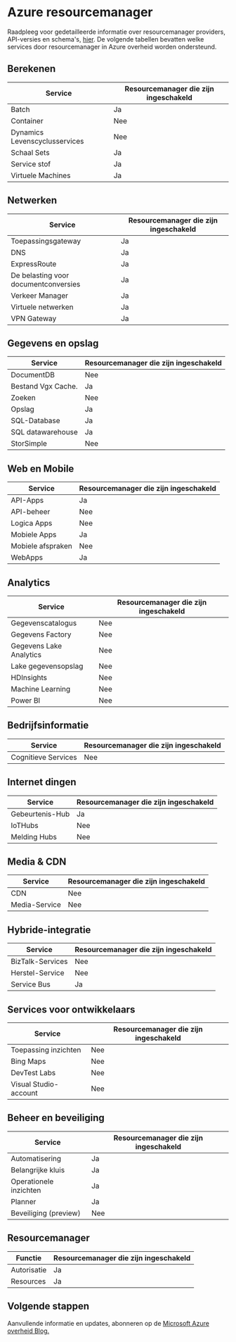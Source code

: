 <properties
    pageTitle="Azure overheid documentatie | Microsoft Azure"
    description="Hierdoor wordt een vergelijking van functies en informatie over het ontwikkelen van toepassingen voor de overheid Azure."
    services="Azure-Government"
    cloud="gov" 
    documentationCenter=""
    authors="brendalee"
    manager="zakramer"
    editor=""/>

<tags
    ms.service="multiple"
    ms.devlang="na"
    ms.topic="article"
    ms.tgt_pltfrm="na"
    ms.workload="azure-government"
    ms.date="10/10/2016"
    ms.author="brendalee"/>


# <a name="azure-resource-manager"></a>Azure resourcemanager
Raadpleeg voor gedetailleerde informatie over resourcemanager providers, API-versies en schema's, [hier](../resource-manager-supported-services.md). De volgende tabellen bevatten welke services door resourcemanager in Azure overheid worden ondersteund.

## <a name="compute"></a>Berekenen

| Service | Resourcemanager die zijn ingeschakeld |
| ------- | ------------------------ |
| Batch   | Ja |
|Container | Nee |
| Dynamics Levenscyclusservices | Nee  |
| Schaal Sets | Ja |
| Service stof | Ja  |
| Virtuele Machines | Ja |

## <a name="networking"></a>Netwerken

| Service | Resourcemanager die zijn ingeschakeld |
| ------- | -------  |
| Toepassingsgateway | Ja |
| DNS     | Ja |
| ExpressRoute | Ja  |
| De belasting voor documentconversies | Ja  |
| Verkeer Manager | Ja |
| Virtuele netwerken | Ja|
| VPN Gateway | Ja |

## <a name="data--storage"></a>Gegevens en opslag

| Service | Resourcemanager die zijn ingeschakeld |
| ------- | ------- |
| DocumentDB | Nee  |
| Bestand Vgx Cache. | Ja |
| Zoeken | Nee  |
| Opslag | Ja  |
| SQL-Database | Ja |
| SQL datawarehouse | Ja |
| StorSimple | Nee  |

## <a name="web--mobile"></a>Web en Mobile

| Service | Resourcemanager die zijn ingeschakeld |
| ------- | ------- |
| API-Apps | Ja |
| API-beheer | Nee  |
| Logica Apps | Nee   |
| Mobiele Apps | Ja |
| Mobiele afspraken | Nee  |
| WebApps | Ja |

## <a name="analytics"></a>Analytics

| Service | Resourcemanager die zijn ingeschakeld |
| ------- | -------  |
| Gegevenscatalogus | Nee  |
| Gegevens Factory | Nee |
| Gegevens Lake Analytics | Nee |
| Lake gegevensopslag | Nee |
| HDInsights | Nee |
| Machine Learning | Nee |
| Power BI | Nee |

## <a name="intelligence"></a>Bedrijfsinformatie

| Service | Resourcemanager die zijn ingeschakeld |
| ------- | ------- |
| Cognitieve Services | Nee |

## <a name="internet-of-things"></a>Internet dingen

| Service | Resourcemanager die zijn ingeschakeld |
| ------- | ------- |
| Gebeurtenis-Hub | Ja  |
| IoTHubs | Nee |
| Melding Hubs | Nee |

## <a name="media--cdn"></a>Media & CDN

| Service | Resourcemanager die zijn ingeschakeld |
| ------- | ------- |
| CDN | Nee |
| Media-Service | Nee |

## <a name="hybrid-integration"></a>Hybride-integratie

| Service | Resourcemanager die zijn ingeschakeld |
| ------- | ------- |
| BizTalk-Services | Nee |
| Herstel-Service | Nee |
| Service Bus | Ja |

## <a name="developer-services"></a>Services voor ontwikkelaars

| Service | Resourcemanager die zijn ingeschakeld |
| ------- | ------- |
| Toepassing inzichten | Nee  |
| Bing Maps | Nee  |
| DevTest Labs | Nee |
| Visual Studio-account | Nee   |

## <a name="management-and-security"></a>Beheer en beveiliging

| Service | Resourcemanager die zijn ingeschakeld |
| ------- | ------- |
| Automatisering | Ja |
| Belangrijke kluis | Ja |
| Operationele inzichten | Ja |
| Planner | Ja  |
| Beveiliging (preview) | Nee |

## <a name="resource-manager"></a>Resourcemanager

| Functie | Resourcemanager die zijn ingeschakeld |
| ------- | ------- |
| Autorisatie | Ja |
| Resources | Ja |


## <a name="next-steps"></a>Volgende stappen

Aanvullende informatie en updates, abonneren op de <a href="https://blogs.msdn.microsoft.com/azuregov/">Microsoft Azure overheid Blog.</a>
